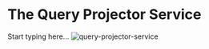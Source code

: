 # The Query Projector Service

Start typing here...
![query-projector-service](query-projector-service)